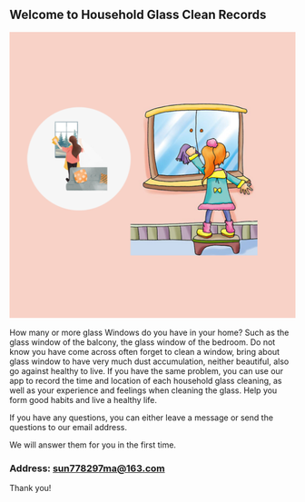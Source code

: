 ## Welcome to Household Glass Clean Records

![Image](icon-1024.png)

How many or more glass Windows do you have in your home? Such as the glass window of the balcony, the glass window of the bedroom. Do not know you have come across often forget to clean a window, bring about glass window to have very much dust accumulation, neither beautiful, also go against healthy to live. If you have the same problem, you can use our app to record the time and location of each household glass cleaning, as well as your experience and feelings when cleaning the glass. Help you form good habits and live a healthy life.


If you have any questions, you can either leave a message or send the questions to our email address.

We will answer them for you in the first time.

### Address: sun778297ma@163.com

Thank you!
